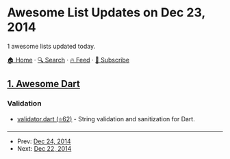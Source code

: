 # Awesome List Updates on Dec 23, 2014

1 awesome lists updated today.

[🏠 Home](/README.md) · [🔍 Search](https://test.trackawesomelist.com/search/) · [🔥 Feed](https://test.trackawesomelist.com/rss.xml) · [📮 Subscribe](https://trackawesomelist.us17.list-manage.com/subscribe?u=d2f0117aa829c83a63ec63c2f&id=36a103854c)



## [1. Awesome Dart](/content/yissachar/awesome-dart/README.md)

### Validation

*   [validator.dart (⭐62)](https://github.com/karan/validator.dart) - String validation and sanitization for Dart.

---

- Prev: [Dec 24, 2014](/content/2014/12/24/README.md)
- Next: [Dec 22, 2014](/content/2014/12/22/README.md)
